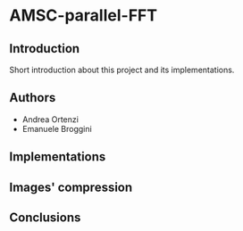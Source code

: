 # AMSC-parallel-FFT
## Introduction 
<p>Short introduction about this project and its implementations. </p>

## Authors
* Andrea Ortenzi
* Emanuele Broggini

## Implementations

## Images' compression

## Conclusions
